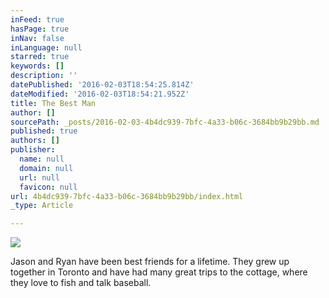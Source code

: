 ```yaml
---
inFeed: true
hasPage: true
inNav: false
inLanguage: null
starred: true
keywords: []
description: ''
datePublished: '2016-02-03T18:54:25.814Z'
dateModified: '2016-02-03T18:54:21.952Z'
title: The Best Man
author: []
sourcePath: _posts/2016-02-03-4b4dc939-7bfc-4a33-b06c-3684bb9b29bb.md
published: true
authors: []
publisher:
  name: null
  domain: null
  url: null
  favicon: null
url: 4b4dc939-7bfc-4a33-b06c-3684bb9b29bb/index.html
_type: Article

---
```

![](https://the-grid-user-content.s3-us-west-2.amazonaws.com/cf771983-b3f7-4ca8-aa13-1c2f38145e32.jpg)

Jason and Ryan have been best friends for a lifetime. They grew up together in Toronto and have had many great trips to the cottage, where they love to fish and talk baseball.